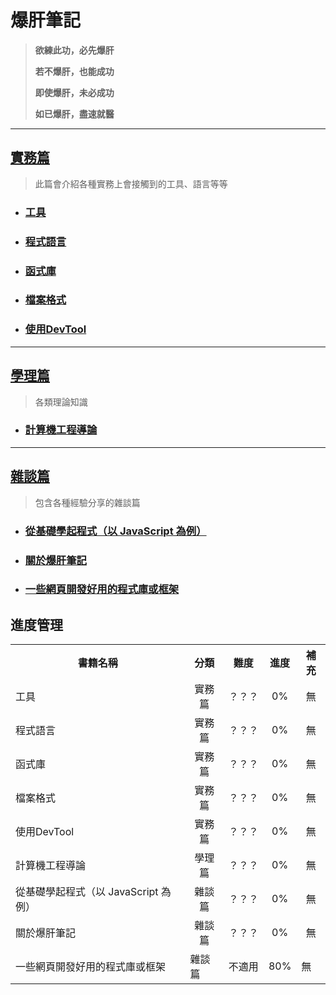 # 爆肝筆記

> **欲練此功，必先爆肝** 
> 
> **若不爆肝，也能成功**
> 
> **即使爆肝，未必成功**
>
> **如已爆肝，盡速就醫**

---

## [實務篇](./practice/README.md)

> 此篇會介紹各種實務上會接觸到的工具、語言等等

* ### [工具](./practice/tool/README.md)

* ### [程式語言](./practice/programming_language/README.md)

* ### [函式庫](./practice/library/README.md)

* ### [檔案格式](./practice/file_format/README.md)

* ### [使用DevTool](./practice/使用DevTool/README.md)

---

## [學理篇](./theory/README.md)

> 各類理論知識

* ### [計算機工程導論](./theory/計算機工程導論/README.md)


---

## [雜談篇](./other/README.md)

> 包含各種經驗分享的雜談篇

* ### [從基礎學起程式（以 JavaScript 為例）](./other/從基礎學起程式_以javascript為例/README.md)

* ### [關於爆肝筆記](./other/關於爆肝筆記/README.md)

* ### [一些網頁開發好用的程式庫或框架](./other/一些網頁開發好用的程式庫或框架/README.md)


## 進度管理
<table>
  <tr>
    <th>書籍名稱</th>
    <th style="text-align: center;">分類</th>
    <th style="text-align: center;">難度</th>
    <th style="text-align: center;">進度</th>
    <th style="text-align: center;">補充</th>
  </tr>
  <tr>
    <td>工具</td>
    <td style="text-align: center;">實務篇</td>
    <td style="text-align: center;">？？？</td>
    <td style="text-align: center;">0%</td>
    <td style="text-align: center;">無</td>
  </tr>
  <tr>
    <td>程式語言</td>
    <td style="text-align: center;">實務篇</td>
    <td style="text-align: center;">？？？</td>
    <td style="text-align: center;">0%</td>
    <td style="text-align: center;">無</td>
  </tr>
  <tr>
    <td>函式庫</td>
    <td style="text-align: center;">實務篇</td>
    <td style="text-align: center;">？？？</td>
    <td style="text-align: center;">0%</td>
    <td style="text-align: center;">無</td>
  </tr>
  <tr>
    <td>檔案格式</td>
    <td style="text-align: center;">實務篇</td>
    <td style="text-align: center;">？？？</td>
    <td style="text-align: center;">0%</td>
    <td style="text-align: center;">無</td>
  </tr>
  <tr>
    <td>使用DevTool</td>
    <td style="text-align: center;">實務篇</td>
    <td style="text-align: center;">？？？</td>
    <td style="text-align: center;">0%</td>
    <td style="text-align: center;">無</td>
  </tr>
  <tr>
    <td>計算機工程導論</td>
    <td style="text-align: center;">學理篇</td>
    <td style="text-align: center;">？？？</td>
    <td style="text-align: center;">0%</td>
    <td style="text-align: center;">無</td>
  </tr>
  <tr>
    <td>從基礎學起程式（以 JavaScript 為例）</td>
    <td style="text-align: center;">雜談篇</td>
    <td style="text-align: center;">？？？</td>
    <td style="text-align: center;">0%</td>
    <td style="text-align: center;">無</td>
  </tr>
  <tr>
    <td>關於爆肝筆記</td>
    <td style="text-align: center;">雜談篇</td>
    <td style="text-align: center;">？？？</td>
    <td style="text-align: center;">0%</td>
    <td style="text-align: center;">無</td>
  </tr>
  <tr>
    <td>一些網頁開發好用的程式庫或框架</td>
    <td>雜談篇</td>
    <td>不適用</td>
    <td>80%</td>
    <td>無</td>
  </tr>
</table>

